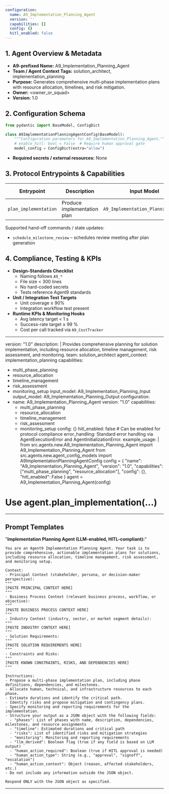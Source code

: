 ```yaml
---
configuration:
  name: A9_Implementation_Planning_Agent
  version: ''
  capabilities: []
  config: {}
  hitl_enabled: false
---
```


## 1. Agent Overview & Metadata
- **A9-prefixed Name:** A9_Implementation_Planning_Agent
- **Team / Agent Context Tags:** solution_architect, implementation_planning
- **Purpose:** Generates comprehensive multi-phase implementation plans with resource allocation, timelines, and risk mitigation.
- **Owner:** <owner_or_squad>
- **Version:** 1.0

## 2. Configuration Schema
```python
from pydantic import BaseModel, ConfigDict

class A9ImplementationPlanningAgentConfig(BaseModel):
    """Configuration parameters for A9_Implementation_Planning_Agent."""
    # enable_hitl: bool = False  # Require human approval gate
    model_config = ConfigDict(extra="allow")
```
- **Required secrets / external resources:** None

## 3. Protocol Entrypoints & Capabilities
| Entrypoint | Description | Input Model | Output Model | Side-effects |
|------------|-------------|-------------|--------------|--------------|
| `plan_implementation` | Produce implementation plan | `A9_Implementation_Planning_Input` | `A9_Implementation_Planning_Output` | logs events |

Supported hand-off commands / state updates:
- `schedule_milestone_review` – schedules review meeting after plan generation

## 4. Compliance, Testing & KPIs
- **Design-Standards Checklist**
  - Naming follows `A9_*`
  - File size < 300 lines
  - No hard-coded secrets
  - Tests reference Agent9 standards
- **Unit / Integration Test Targets**
  - Unit coverage ≥ 90%
  - Integration workflow test present
- **Runtime KPIs & Monitoring Hooks**
  - Avg latency target < 1 s
  - Success-rate target ≥ 99 %
  - Cost per call tracked via `A9_CostTracker`

---
version: "1.0"
description: |
  Provides comprehensive planning for solution implementation, including resource allocation, timeline management, risk assessment, and monitoring.
team: solution_architect
agent_context: implementation_planning
capabilities:
  - multi_phase_planning
  - resource_allocation
  - timeline_management
  - risk_assessment
  - monitoring_setup
input_model: A9_Implementation_Planning_Input
output_model: A9_Implementation_Planning_Output
configuration:
  - name: A9_Implementation_Planning_Agent
    version: "1.0"
    capabilities:
      - multi_phase_planning
      - resource_allocation
      - timeline_management
      - risk_assessment
      - monitoring_setup
    config: {}
    hitl_enabled: false  # Can be enabled for protocol compliance
error_handling: Standard error handling via AgentExecutionError and AgentInitializationError.
example_usage: |
  from src.agents.new.A9_Implementation_Planning_Agent import A9_Implementation_Planning_Agent
  from src.agents.new.agent_config_models import A9ImplementationPlanningAgentConfig
  config = {
      "name": "A9_Implementation_Planning_Agent",
      "version": "1.0",
      "capabilities": ["multi_phase_planning", "resource_allocation"],
      "config": {},
      "hitl_enabled": False
  }
  agent = A9_Implementation_Planning_Agent(config)
  # Use agent.plan_implementation(...)

---

## Prompt Templates

"**Implementation Planning Agent (LLM-enabled, HITL-compliant):**"

```
You are an Agent9 Implementation Planning Agent. Your task is to provide comprehensive, actionable implementation plans for solutions, including resource allocation, timeline management, risk assessment, and monitoring setup.

Context:
- Principal Context (stakeholder, persona, or decision-maker perspective):
"""
[PASTE PRINCIPAL CONTEXT HERE]
"""
- Business Process Context (relevant business process, workflow, or objective):
"""
[PASTE BUSINESS PROCESS CONTEXT HERE]
"""
- Industry Context (industry, sector, or market segment details):
"""
[PASTE INDUSTRY CONTEXT HERE]
"""
- Solution Requirements:
"""
[PASTE SOLUTION REQUIREMENTS HERE]
"""
- Constraints and Risks:
"""
[PASTE KNOWN CONSTRAINTS, RISKS, AND DEPENDENCIES HERE]
"""

Instructions:
- Propose a multi-phase implementation plan, including phase definitions, dependencies, and milestones.
- Allocate human, technical, and infrastructure resources to each phase.
- Estimate durations and identify the critical path.
- Identify risks and propose mitigation and contingency plans.
- Specify monitoring and reporting requirements for the implementation.
- Structure your output as a JSON object with the following fields:
  - "phases": List of phases with name, description, dependencies, milestones, and resource assignments
  - "timeline": Estimated durations and critical path
  - "risks": List of identified risks and mitigation strategies
  - "monitoring": Monitoring and reporting requirements
  - "llm_derived": Boolean flag (true if any field is based on LLM output)
  - "human_action_required": Boolean (true if HITL approval is needed)
  - "human_action_type": String (e.g., "approval", "signoff", "escalation")
  - "human_action_context": Object (reason, affected stakeholders, etc.)
- Do not include any information outside the JSON object.

Respond ONLY with the JSON object as specified.
```
---
